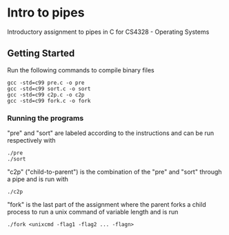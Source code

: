 # Intro to pipes

Introductory assignment to pipes in C for CS4328 - Operating Systems  

## Getting Started

Run the following commands to compile binary files

```
gcc -std=c99 pre.c -o pre  
gcc -std=c99 sort.c -o sort  
gcc -std=c99 c2p.c -o c2p  
gcc -std=c99 fork.c -o fork  
```

### Running the programs

"pre" and "sort" are labeled according to the instructions and can be run respectively with  

```
./pre  
./sort  
```  
"c2p" ("child-to-parent") is the combination of the "pre" and "sort" through a pipe and is run with  

```
./c2p
```

"fork" is the last part of the assignment where the parent forks a child process to run a unix command of variable length and is run  
```
./fork <unixcmd -flag1 -flag2 ... -flagn>  
```
